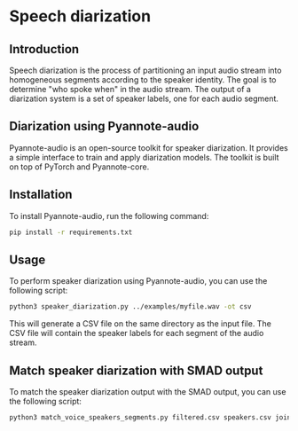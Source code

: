# Speech diarization

## Introduction

Speech diarization is the process of partitioning an input audio stream into homogeneous segments according to the speaker identity. The goal is to determine "who spoke when" in the audio stream. The output of a diarization system is a set of speaker labels, one for each audio segment.

## Diarization using Pyannote-audio

Pyannote-audio is an open-source toolkit for speaker diarization. It provides a simple interface to train and apply diarization models. The toolkit is built on top of PyTorch and Pyannote-core.

## Installation

To install Pyannote-audio, run the following command:

```bash
pip install -r requirements.txt
```

## Usage

To perform speaker diarization using Pyannote-audio, you can use the following script:

```bash
python3 speaker_diarization.py ../examples/myfile.wav -ot csv
```

This will generate a CSV file on the same directory as the input file. The CSV file will contain the speaker labels for each segment of the audio stream.

## Match speaker diarization with SMAD output

To match the speaker diarization output with the SMAD output, you can use the following script:

```bash
python3 match_voice_speakers_segments.py filtered.csv speakers.csv joined_segments.csv
```